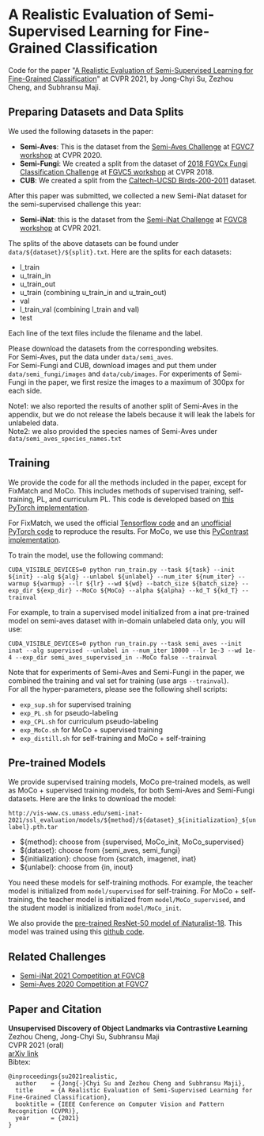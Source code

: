 # A Realistic Evaluation of Semi-Supervised Learning for Fine-Grained Classification

Code for the paper "[A Realistic Evaluation of Semi-Supervised Learning for Fine-Grained Classification](https://arxiv.org/abs/2104.00679)" at CVPR 2021, by Jong-Chyi Su, Zezhou Cheng, and Subhransu Maji. 

## Preparing Datasets and Data Splits
We used the following datasets in the paper:
- **Semi-Aves**: This is the dataset from the [Semi-Aves Challenge](https://github.com/cvl-umass/semi-inat-2020) at [FGVC7 workshop](https://sites.google.com/view/fgvc7) at CVPR 2020. 
- **Semi-Fungi**: We created a split from the dataset of [2018 FGVCx Fungi Classification Challenge](https://github.com/visipedia/fgvcx_fungi_comp) at [FGVC5 workshop](https://sites.google.com/view/fgvc5) at CVPR 2018.
- **CUB**: We created a split from the [Caltech-UCSD Birds-200-2011](http://www.vision.caltech.edu/visipedia/CUB-200-2011.html) dataset.

After this paper was submitted, we collected a new Semi-iNat dataset for the semi-supervised challenge this year:
- **Semi-iNat**: this is the dataset from the [Semi-iNat Challenge](https://github.com/cvl-umass/semi-inat-2021) at [FGVC8 workshop](https://sites.google.com/view/fgvc8) at CVPR 2021.

The splits of the above datasets can be found under ```data/${dataset}/${split}.txt```. Here are the splits for each datasets:
- l_train
- u_train_in
- u_train_out
- u_train (combining u_train_in and u_train_out)
- val
- l_train_val (combining l_train and val)
- test

Each line of the text files include the filename and the label.

Please download the datasets from the corresponding websites.\
For Semi-Aves, put the data under `data/semi_aves`.\
For Semi-Fungi and CUB, download images and put them under `data/semi_fungi/images` and `data/cub/images`.
For experiments of Semi-Fungi in the paper, we first resize the images to a maximum of 300px for each side.

Note1: we also reported the results of another split of Semi-Aves in the appendix, but we do not release the labels because it will leak the labels for unlabeled data.\
Note2: we also provided the species names of Semi-Aves under ```data/semi_aves_species_names.txt```

## Training
We provide the code for all the methods included in the paper, except for FixMatch and MoCo. 
This includes methods of supervised training, self-training, PL, and curriculum PL.
This code is developed based on [this PyTorch implementation](https://github.com/perrying/realistic-ssl-evaluation-pytorch).

For FixMatch, we used the official [Tensorflow code](https://github.com/google-research/fixmatch) and an [unofficial PyTorch code](https://github.com/kekmodel/FixMatch-pytorch) to reproduce the results. 
For MoCo, we use this [PyContrast implementation](https://github.com/HobbitLong/PyContrast). 

To train the model, use the following command:
```
CUDA_VISIBLE_DEVICES=0 python run_train.py --task ${task} --init ${init} --alg ${alg} --unlabel ${unlabel} --num_iter ${num_iter} --warmup ${warmup} --lr ${lr} --wd ${wd} --batch_size ${batch_size} --exp_dir ${exp_dir} --MoCo ${MoCo} --alpha ${alpha} --kd_T ${kd_T} --trainval
```
For example, to train a supervised model initialized from a inat pre-trained model on semi-aves dataset with in-domain unlabeled data only, you will use:
```
CUDA_VISIBLE_DEVICES=0 python run_train.py --task semi_aves --init inat --alg supervised --unlabel in --num_iter 10000 --lr 1e-3 --wd 1e-4 --exp_dir semi_aves_supervised_in --MoCo false --trainval
```
Note that for experiments of Semi-Aves and Semi-Fungi in the paper, we combined the training and val set for training (use args `--trainval`).\
For all the hyper-parameters, please see the following shell scripts:
- `exp_sup.sh` for supervised training
- `exp_PL.sh` for pseudo-labeling
- `exp_CPL.sh` for curriculum pseudo-labeling
- `exp_MoCo.sh` for MoCo + supervised training
- `exp_distill.sh` for self-training and MoCo + self-training 

## Pre-trained Models
We provide supervised training models, MoCo pre-trained models, as well as MoCo + supervised training models, for both Semi-Aves and Semi-Fungi datasets. 
Here are the links to download the model:

```http://vis-www.cs.umass.edu/semi-inat-2021/ssl_evaluation/models/${method}/${dataset}_${initialization}_${unlabel}.pth.tar```

- ${method}: choose from {supervised, MoCo_init, MoCo_supervised}
- ${dataset}: choose from {semi_aves, semi_fungi}
- ${initialization}: choose from {scratch, imagenet, inat}
- ${unlabel}: choose from {in, inout}

You need these models for self-training mothods. For example, the teacher model is initialized from `model/supervised` for self-training. For MoCo + self-training, the teacher model is initialized from `model/MoCo_supervised`, and the student model is initialized from `model/MoCo_init`.

We also provide the [pre-trained ResNet-50 model of iNaturalist-18](http://vis-www.cs.umass.edu/semi-inat-2021/ssl_evaluation/models/inat_resnet50.pth.tar).
This model was trained using this [github code](https://github.com/macaodha/inat_comp_2018).

## Related Challenges
* [Semi-iNat 2021 Competition at FGVC8](https://github.com/cvl-umass/semi-inat-2021)
* [Semi-Aves 2020 Competition at FGVC7](https://github.com/cvl-umass/semi-inat-2020)

## Paper and Citation 
**Unsupervised Discovery of Object Landmarks via Contrastive Learning**\
Zezhou Cheng, Jong-Chyi Su, Subhransu Maji\
CVPR 2021 (oral)\
[arXiv link](https://arxiv.org/abs/2104.00679)\
Bibtex:
```
@inproceedings{su2021realistic,
  author    = {Jong{-}Chyi Su and Zezhou Cheng and Subhransu Maji},
  title     = {A Realistic Evaluation of Semi-Supervised Learning for Fine-Grained Classification},
  booktitle = {IEEE Conference on Computer Vision and Pattern Recognition (CVPR)},
  year      = {2021}
}
```
